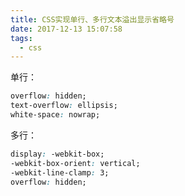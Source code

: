 ```yaml
---
title: CSS实现单行、多行文本溢出显示省略号
date: 2017-12-13 15:07:58
tags:
  - css
---
```


单行：

```css
overflow: hidden;
text-overflow: ellipsis;
white-space: nowrap;
```

多行：

```css
display: -webkit-box;
-webkit-box-orient: vertical;
-webkit-line-clamp: 3;
overflow: hidden;
```
